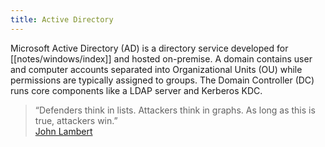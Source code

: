 ```yaml
---
title: Active Directory
---
```


Microsoft Active Directory (AD) is a directory service developed for [[notes/windows/index]] and hosted on-premise.
A domain contains user and computer accounts separated into Organizational Units (OU) while permissions are typically assigned to groups.
The Domain Controller (DC) runs core components like a LDAP server and Kerberos KDC.

> “Defenders think in lists. Attackers think in graphs. As long as this is true, attackers win.”  
> [John Lambert](https://web.archive.org/web/20170929011236/https://blogs.technet.microsoft.com/johnla/2015/04/26/defenders-think-in-lists-attackers-think-in-graphs-as-long-as-this-is-true-attackers-win/)
